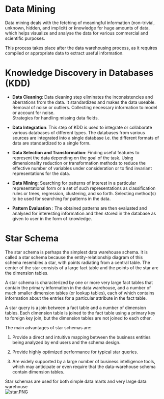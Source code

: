 # Data Mining  
  
Data mining deals with the fetching of meaningful information (non-trivial, unknown, hidden, and implicit) or knowledge for huge amounts of data, which helps visualize and analyse the data for various commercial and scientific purposes.  
  
This process takes place after the data warehousing process, as it requires compiled or appropriate data to extract useful information.   
  
# Knowledge Discovery in Databases (KDD)
  
  
* <b>Data Cleaning</b>: Data cleaning step eliminates the inconsistencies and aberrations from the data. It standardizes and makes the data useable. Removal of noise or outliers. Collecting necessary information to model or account for noise.  
Strategies for handling missing data fields.  
  
*	<b>Data Integration</b>: This step of KDD is used to integrate or collaborate various databases of different types. The databases from various sources are integrated into a single database i.e. the different formats of data are standardized to a single form.  
  
*	<b>Data Selection and Transformation</b>: Finding useful features to represent the data depending on the goal of the task. Using dimensionality reduction or transformation methods to reduce the effective number of variables under consideration or to find invariant representations for the data.  
  
*	<b>Data Mining</b>: Searching for patterns of interest in a particular representational form or a set of such representations as classification rules or trees, regression, clustering, and so forth. Selecting method(s) to be used for searching for patterns in the data.  
  
*	<b>Pattern Evaluation</b> : The obtained patterns are then evaluated and analysed for interesting information and then stored in the database as given to user in the form of knowledge.  
  
# Star Schema
  
The star schema is perhaps the simplest data warehouse schema. It is called a star schema because the entity-relationship diagram of this schema resembles a star, with points radiating from a central table. The center of the star consists of a large fact table and the points of the star are the dimension tables.  
  
A star schema is characterized by one or more very large fact tables that contain the primary information in the data warehouse, and a number of much smaller dimension tables (or lookup tables), each of which contains information about the entries for a particular attribute in the fact table.  
  
A star query is a join between a fact table and a number of dimension tables. Each dimension table is joined to the fact table using a primary key to foreign key join, but the dimension tables are not joined to each other.  
  
The main advantages of star schemas are:  
  
1.	Provide a direct and intuitive mapping between the business entities being analyzed by end users and the schema design.  

2.	Provide highly optimized performance for typical star queries.  

3.	Are widely supported by a large number of business intelligence tools, which may anticipate or even require that the data-warehouse schema contain dimension tables.  
  
Star schemas are used for both simple data marts and very large data warehouse  
![star.PNG](star_schema)

  
